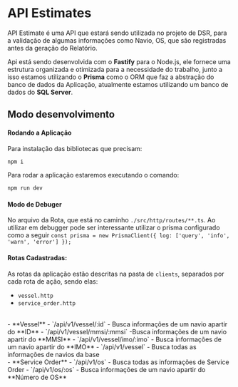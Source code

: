 # API Estimates
API Estimate é uma API que estará sendo utilizada no projeto de DSR, para a validação de algumas informações como Navio, OS, que são registradas antes da geração do Relatório.

Api está sendo desenvolvida com o **Fastify** para o Node.js, ele fornece uma estrutura organizada e otimizada para a necessidade do trabalho, junto a isso estamos utilizando o **Prisma** como o ORM que faz a abstração do banco de dados da Aplicação, atualmente estamos utilizando um banco de dados do **SQL Server**.

## Modo desenvolvimento

#### Rodando a Aplicação
Para instalação das bibliotecas que precisam:
````bash
npm i
````

Para rodar a aplicação estaremos executando o comando:
````bash
npm run dev
````

#### Modo de Debuger
No arquivo da Rota, que está no caminho `./src/http/routes/**.ts`.  Ao utilizar em debugger pode ser interessante utilizar o prisma configurado como a seguir `const prisma = new PrismaClient({ log: ['query', 'info', 'warn', 'error'] });` 



#### Rotas Cadastradas:
As rotas da aplicação estão descritas na pasta de `clients`, separados por cada rota de ação, sendo elas:
  - `vessel.http` 
  - `service_order.http`
  <br>
- **Vessel**
  - `/api/v1/vessel/:id` - Busca informações de um navio apartir do **ID**
  - `/api/v1/vessel/mmsi/:mmsi` -Busca informações de um navio apartir do **MMSI**
  - `/api/v1/vessel/imo/:imo` - Busca informações de um navio apartir do **IMO**
  - `/api/v1/vessel` - Busca todas as informações de navios da base
   <br> 
- **Service Order**
  - `/api/v1/os` - Busca todas as informações de Service Order
  - `/api/v1/os/:os` - Busca informações de um navio apartir do **Número de OS**

